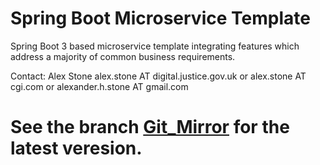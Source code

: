 # Spring Boot Microservice Template

Spring Boot 3 based microservice template integrating features which address a majority of common business requirements.

Contact: Alex Stone alex.stone AT digital.justice.gov.uk or alex.stone AT cgi.com or alexander.h.stone AT gmail.com

# See the branch [Git_Mirror](https://github.com/stone-dj/spring-boot-microservice-template/tree/Git_Mirror) for the latest veresion.
